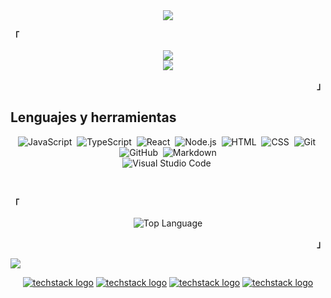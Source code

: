 <div align="center">
  
  <image src="https://readme-typing-svg.herokuapp.com?font=Iosevka&size=16&color=000&center=true&width=410&height=45&lines=👨‍💻+Brayan+David+Lezama+Trejo+👨‍💻">
 </div>
 <p align="left"><strong><samp>「</samp></strong></p>
    <p align="center">
      <samp>
          <image src="https://readme-typing-svg.herokuapp.com?font=Iosevka&size=16&color=00ffff&center=true&width=410&height=45&lines=itsDavidev+(+Desarrollador+web+Full+Stack+)">
          <br>
      <image src="https://readme-typing-svg.herokuapp.com?font=Iosevka&size=16&color=00ffff&center=true&width=410&height=45&lines=React+-+JavaScript+-+Go+-+WebComponents.">
   </p>
<p align="right"><strong><samp>」</samp></strong></p>


<!-- ##        <img src = "https://media2.giphy.com/media/QssGEmpkyEOhBCb7e1/giphy.gif?cid=ecf05e47a0n3gi1bfqntqmob8g9aid1oyj2wr3ds3mg700bl&rid=giphy.gif" width=32px>  -->
## Lenguajes y herramientas

<div align="center">
  
  ![JavaScript](https://img.shields.io/badge/-JavaScript-05122A?style=flat&logo=javascript)&nbsp;
  ![TypeScript](https://img.shields.io/badge/-typescript-05122A?style=flat&logo=typescript&logoColor=ooffff)&nbsp;
  ![React](https://img.shields.io/badge/-React-05122A?style=flat&logo=react)&nbsp;
  ![Node.js](https://img.shields.io/badge/-Node.js-05122A?style=flat&logo=node.js)&nbsp;
  ![HTML](https://img.shields.io/badge/-HTML-05122A?style=flat&logo=HTML5)&nbsp;
  ![CSS](https://img.shields.io/badge/-CSS-05122A?style=flat&logo=CSS3&logoColor=1572B6)&nbsp;
  ![Git](https://img.shields.io/badge/-Git-05122A?style=flat&logo=git)&nbsp;
  ![GitHub](https://img.shields.io/badge/-GitHub-05122A?style=flat&logo=github)&nbsp;
  ![Markdown](https://img.shields.io/badge/-Markdown-05122A?style=flat&logo=markdown)\
  ![Visual Studio Code](https://img.shields.io/badge/-Visual%20Studio%20Code-05122A?style=flat&logo=visual-studio-code&logoColor=007ACC)&nbsp;

</div>
<br />

<div align="center">
<p align="left"><strong><samp>「</samp></strong></p>
            <img alt="Top Language" src="https://github-readme-stats.vercel.app/api/top-langs/?username=itsdavidev&layout=compact&hide_border=true&theme=nord"/>
            <p align="right"><strong><samp>」</samp></strong></p>
</div>


![](https://activity-graph.herokuapp.com/graph?username=itsdavidev&theme=nord)


  <div align="center" background="#fff">

[![techstack logo](https://readme-components.vercel.app/api?component=logo&logo=twitter&text=Twitter&animation=spin&fill=1DA1F2)](https://twitter.com/itsDavidev)
[![techstack logo](https://readme-components.vercel.app/api?component=logo&logo=linkedin&text=LinkIn&animation=spin&fill=162636)](https://www.linkedin.com/in/david-lezama-a81741219/)
[![techstack logo](https://readme-components.vercel.app/api?component=logo&logo=instagram&text=Intagram&animation=spin&fill=c13584)](https://www.instagram.com/itsDavidev/)
[![techstack logo](https://readme-components.vercel.app/api?component=logo&logo=github&text=github&animation=spin&fill=000000)](https://github.com/L-Davidev/itsDavidev)

  </div>
